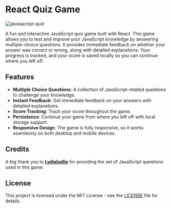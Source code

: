 # React Quiz Game

![javasacript-quiz](https://github.com/user-attachments/assets/c1290b95-fdbb-4e5b-8019-e09eac0de8ef)


A fun and interactive JavaScript quiz game built with React. This game allows you to test and improve your JavaScript knowledge by answering multiple-choice questions. It provides immediate feedback on whether your answer was correct or wrong, along with detailed explanations. Your progress is tracked, and your score is saved locally so you can continue where you left off.

## Features

- **Multiple Choice Questions**: A collection of JavaScript-related questions to challenge your knowledge.
- **Instant Feedback**: Get immediate feedback on your answers with detailed explanations.
- **Score Tracking**: Track your score throughout the game.
- **Persistence**: Continue your game from where you left off with local storage support.
- **Responsive Design**: The game is fully responsive, so it works seamlessly on both desktop and mobile devices.

## Credits

A big thank you to **[Lydiahallie](https://github.com/lydiahallie/javascript-questions)** for providing the set of JavaScript questions used in this game.

## License

This project is licensed under the MIT License - see the [LICENSE](LICENSE) file for details.
